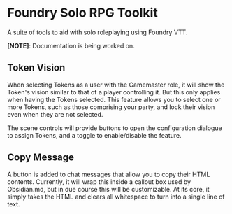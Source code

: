 # Foundry Solo RPG Toolkit

A suite of tools to aid with solo roleplaying using Foundry VTT.

**[NOTE]**: Documentation is being worked on.

## Token Vision
When selecting Tokens as a user with the Gamemaster role, it will show the Token's vision similar to that of a player controlling it. But this only applies when having the Tokens selected. This feature allows you to select one or more Tokens, such as those comprising your party, and lock their vision even when they are not selected.

The scene controls will provide buttons to open the configuration dialogue to assign Tokens, and a toggle to enable/disable the feature.

## Copy Message
A button is added to chat messages that allow you to copy their HTML contents. Currently, it will wrap this inside a callout box used by Obsidian.md, but in due course this will be customizable. At its core, it simply takes the HTML and clears all whitespace to turn into a single line of text.